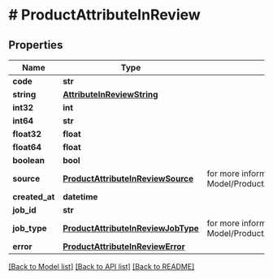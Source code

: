 # # ProductAttributeInReview


## Properties 


Name | Type | Description | Notes
------------ | ------------- | ------------- | -------------
**code**| **str** |   | [optional]
**string**| [**AttributeInReviewString**](AttributeInReviewString.md) |   | [optional]
**int32**| **int** |   | [optional]
**int64**| **str** |   | [optional]
**float32**| **float** |   | [optional]
**float64**| **float** |   | [optional]
**boolean**| **bool** |   | [optional]
**source**| [**ProductAttributeInReviewSource**](ProductAttributeInReviewSource.md) |  for more information please, see Model/ProductAttributeInReviewSource.php  | [optional] [default to ProductAttributeInReviewSource.UNKNOWN]
**created_at**| **datetime** |   | [optional]
**job_id**| **str** |   | [optional]
**job_type**| [**ProductAttributeInReviewJobType**](ProductAttributeInReviewJobType.md) |  for more information please, see Model/ProductAttributeInReviewJobType.php  | [optional] [default to ProductAttributeInReviewJobType.UNKNOWN]
**error**| [**ProductAttributeInReviewError**](ProductAttributeInReviewError.md) |   | [optional]


[[Back to Model list]](../../README.md#models) [[Back to API list]](../../README.md#endpoints) [[Back to README]](../../README.md)

